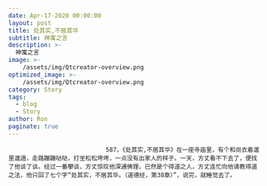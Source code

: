 ```yaml
---
date: Apr-17-2020 00:00:00
layout: post
title: 处其实,不居其华
subtitle: 神寓之言
description: >-
  神寓之言
image: >-
    /assets/img/Qtcreator-overview.png
optimized_image: >-
    /assets/img/Qtcreator-overview.png
category: Story
tags:
  - blog
  - Story
author: Ron
paginate: true
---
```


							　　587，《处其实,不居其华》在一座寺庙里，有个和尚衣着邋里邋遢，走路蹦蹦哒哒，打坐松松垮垮，一点没有出家人的样子。一天，方丈看不下去了，便找了他谈了谈。经过一番攀谈，方丈惊叹他深通佛理，已然是个得道之人，方丈连忙向他请教得道之法，他只回了七个字“处其实，不居其华。（道德经，第38章）”，说完，就睡觉去了。
							
							
						